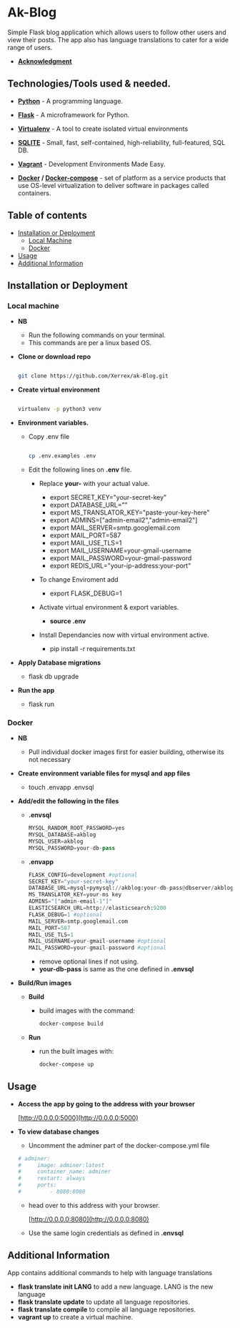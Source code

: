 # Ak-Blog

Simple Flask blog application which allows users to follow other users and view their posts. The app also has language translations to cater for a wide range of users.

* **[Acknowledgment](https://blog.miguelgrinberg.com/post/the-flask-mega-tutorial-part-i-hello-world)**

## Technologies/Tools used & needed.
* **[Python](https://www.python.org/downloads/)** - A programming language.
* **[Flask](flask.pocoo.org/)** - A microframework for Python.
* **[Virtualenv](https://virtualenv.pypa.io/en/stable/)** - A tool to create isolated virtual environments
* **[SQLITE](https://www.sqlite.org/index.html)** - Small, fast, self-contained, high-reliability, full-featured, SQL DB.

* **[Vagrant](https://www.vagrantup.com/)** - Development Environments Made Easy.
* **[Docker](https://www.docker.com/) / [Docker-compose](https://docs.docker.com/compose/)** - set of platform as a service products that use OS-level virtualization to deliver software in packages called containers.

## Table of contents

* [Installation or Deployment](#installation-or-Depolyment)
  * [Local Machine](#local-machine)
  * [Docker](#docker)
* [Usage](#usage)
* [Additional Information](#additional-Information)

## Installation or Deployment

### Local machine

* **NB**

  * Run the following commands on your terminal.
  * This commands are per a linux based OS.

* **Clone or download repo**

    ```bash

    git clone https://github.com/Xerrex/ak-Blog.git
    ```

* **Create virtual environment**

    ```bash

    virtualenv -p python3 venv
    ```

* **Environment variables.**

  * Copy .env file

    ```bash

    cp .env.examples .env
    ```

  * Edit the following lines on **.env** file.

    * Replace **your-** with your actual value.
      * export SECRET_KEY="your-secret-key"
      * export DATABASE_URL=""
      * export MS_TRANSLATOR_KEY="paste-your-key-here"
      * export ADMINS=["admin-email2","admin-email2"]
      * export MAIL_SERVER=smtp.googlemail.com
      * export MAIL_PORT=587
      * export MAIL_USE_TLS=1
      * export MAIL_USERNAME=your-gmail-username
      * export MAIL_PASSWORD=your-gmail-password
      * export REDIS_URL="your-ip-address:your-port"

    * To change Enviroment add
      * export FLASK_DEBUG=1

    * Activate virtual environment & export variables.
      * **source .env**

    * Install Dependancies now with virtual environment active.
      * pip install -r requirements.txt

* **Apply Database migrations**
  * flask db upgrade

* **Run the app**
  * flask run

### Docker

* **NB**
  * Pull individual docker images first for easier building, otherwise its not necessary

* **Create environment variable files for mysql and app files**
  * touch .envapp .envsql

* **Add/edit the following in the files**
  * **.envsql**

    ```python
    MYSQL_RANDOM_ROOT_PASSWORD=yes
    MYSQL_DATABASE=akblog
    MYSQL_USER=akblog
    MYSQL_PASSWORD=your-db-pass
    ```

  * **.envapp**

    ```python
    FLASK_CONFIG=development #optional
    SECRET_KEY="your-secret-key"
    DATABASE_URL=mysql+pymysql://akblog:your-db-pass@dbserver/akblog
    MS_TRANSLATOR_KEY=your-ms key
    ADMINS="["admin-email-1"]"
    ELASTICSEARCH_URL=http://elasticsearch:9200
    FLASK_DEBUG=1 #optional
    MAIL_SERVER=smtp.googlemail.com
    MAIL_PORT=587
    MAIL_USE_TLS=1
    MAIL_USERNAME=your-gmail-username #optional
    MAIL_PASSWORD=your-gmail-password #optional
    ```

    * remove optional lines if not using.
    * **your-db-pass** is same as the one defined in **.envsql**

* **Build/Run images**
  * **Build**
    * build images with the command:

      ```bash
      docker-compose build
      ```
  
  * **Run**
    * run the built images with:

      ```bash
      docker-compose up
      ```

## Usage

* **Access the app by going to the address with your browser**

  [http://0.0.0.0:5000](http://0.0.0.0:5000)

* **To view database changes**
  * Uncomment the adminer part of the docker-compose.yml file

  ```yml
  # adminer:
  #     image: adminer:latest
  #     container_name: adminer
  #     restart: always
  #     ports:
  #         - 8080:8080
  ```

  * head over to this address with your browser.

    [http://0.0.0.0:8080](http://0.0.0.0:8080)
  
  * Use the same login credentials as defined in **.envsql**

## Additional Information

App contains additional commands to help with language translations

* **flask translate init LANG** to add a new language. LANG is the new language
* **flask translate update** to update all language repositories.
* **flask translate compile** to compile all language repositories.
* **vagrant up** to create a virtual machine.
